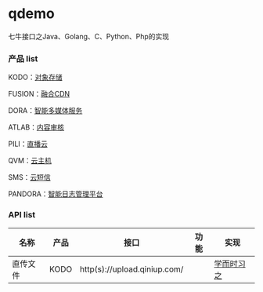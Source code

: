 # qdemo

七牛接口之Java、Golang、C、Python、Php的实现

### 产品 list

KODO：[对象存储](https://developer.qiniu.com/kodo)

FUSION：[融合CDN](https://developer.qiniu.com/fusion)

DORA：[智能多媒体服务](https://developer.qiniu.com/dora)

ATLAB：[内容审核](https://developer.qiniu.com/censor)

PILI：[直播云](https://developer.qiniu.com/pili)

QVM：[云主机](https://developer.qiniu.com/qvm)

SMS：[云短信](https://developer.qiniu.com/sms)

PANDORA：[智能日志管理平台](https://developer.qiniu.com/insight)

### API list

|名称|产品|接口|功能|实现|
|---|---|---|---|---|
|直传文件|KODO|http(s)://upload.qiniup.com/||[学而时习之]()|


